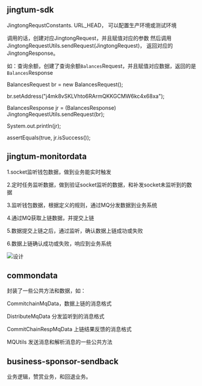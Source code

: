 jingtum-sdk
------- 
JingtongRequstConstants. URL_HEAD， 可以配置生产环境或测试环境

调用的话，创建对应JingtongRequest，并且赋值对应的参数
然后调用 JingtongRequestUtils.sendRequest(JingtongRequest)，
返回对应的JingtongResponse。

如：查询余额，创建了查询余额`Balances`Request，并且赋值对应数据，返回的是`Balances`Response

BalancesRequest br = new BalancesRequest();

br.setAddress("j4mk8vSKLVhto6RArmQKKGCMW6kc4x68xa");

BalancesResponse jr = (BalancesResponse) JingtongRequestUtils.sendRequest(br);

System.out.println(jr);

assertEquals(true, jr.isSuccess());

		
jingtum-monitordata
------- 
1.socket监听钱包数据，做到业务能实时触发

2.定时任务监听数据，做到验证socket监听的数据，和补发socket未监听到的数据

3.监听钱包数据，根据定义的规则，通过MQ分发数据到业务系统

4.通过MQ获取上链数据，并提交上链

5.数据提交上链之后，通过监听，确认数据上链成功或失败

6.数据上链确认成功或失败，响应到业务系统

![设计](https://github.com/swtcpro/pieces-of-silver/blob/master/jingtum-monitordata/sql/%E7%9B%91%E5%90%AC%E7%B3%BB%E7%BB%9F.png)


commondata
----
封装了一些公共方法和数据，如：

CommitchainMqData，数据上链的消息格式

DistributeMqData 分发监听到的消息格式

CommitChainRespMqData 上链结果反馈的消息格式

MQUtils 发送消息和解析消息的一些公共方法


business-sponsor-sendback
---
业务逻辑，赞赏业务，和回退业务。
